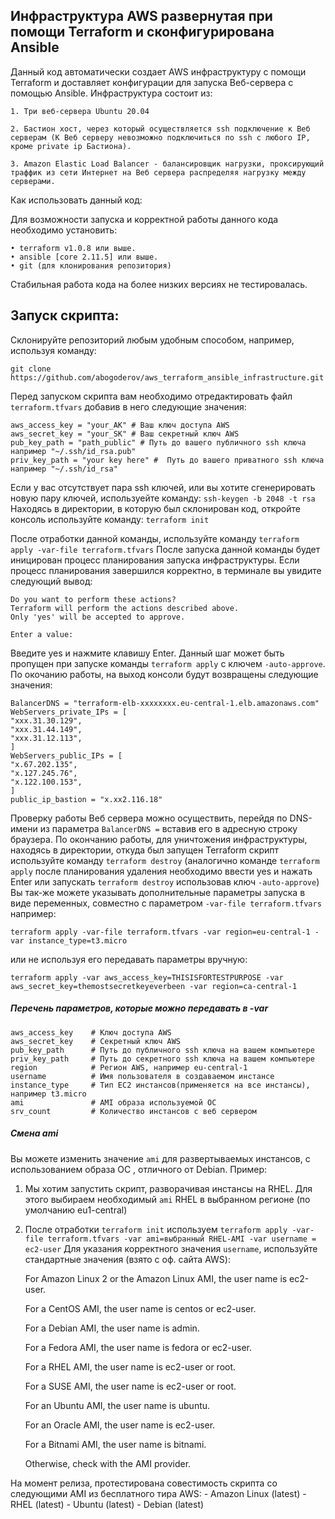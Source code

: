 ## Инфраструктура AWS развернутая при помощи Terraform и сконфигурирована Ansible

Данный код автоматически создает AWS инфраструктуру с помощи Terraform и доставляет конфигурации для запуска Веб-сервера с помощью Ansible. Инфраструктура состоит из:

    1. Три веб-сервера Ubuntu 20.04 
    
    2. Бастион хост, через который осуществляется ssh подключение к Веб серверам (К Веб серверу невозможно подключиться по ssh с любого IP, кроме private ip Бастиона). 
    
    3. Amazon Elastic Load Balancer - балансировщик нагрузки, проксирующий траффик из сети Интернет на Веб сервера распределяя нагрузку между серверами. 
    
Как использовать данный код:

Для возможности запуска и корректной работы данного кода необходимо установить:

    • terraform v1.0.8 или выше. 
    • ansible [core 2.11.5] или выше. 
    • git (для клонирования репозитория) 
    
Стабильная работа кода на более низких версиях не тестировалась.

## Запуск скрипта:

Склонируйте репозиторий любым удобным способом, например, используя команду:
```
git clone https://github.com/abogoderov/aws_terraform_ansible_infrastructure.git
````
Перед запуском скрипта вам необходимо отредактировать файл ```terraform.tfvars``` добавив в него следующие значения:
```
aws_access_key = "your_AK" # Ваш ключ доступа AWS
aws_secret_key = "your_SK" # Ваш секретный ключ AWS
pub_key_path = "path_public" # Путь до вашего публичного ssh ключа например "~/.ssh/id_rsa.pub"
priv_key_path = "your key here" #  Путь до вашего приватного ssh ключа например "~/.ssh/id_rsa"
```
Если у вас отсутствует пара ssh ключей, или вы хотите сгенерировать новую пару ключей, используейте команду:
```ssh-keygen -b 2048 -t rsa```
Находясь в директории, в которую был склонирован код, откройте консоль используйте команду:
```terraform init```

После отработки данной команды, используйте команду ```terraform apply -var-file terraform.tfvars``` После запуска данной команды будет иницирован процесс планирования запуска инфраструктуры. Если процесс планирования завершился корректно, в терминале вы увидите следующий вывод:
```
Do you want to perform these actions?
Terraform will perform the actions described above.
Only 'yes' will be accepted to approve.

Enter a value:
```
Введите yes и нажмите клавишу Enter. Данный шаг может быть пропущен при запуске команды ```terraform apply``` c ключем ```-auto-approve```. По окочанию работы, на выход консоли будут возвращены следующие значения:
```
BalancerDNS = "terraform-elb-xxxxxxxx.eu-central-1.elb.amazonaws.com"
WebServers_private_IPs = [
"xxx.31.30.129",
"xxx.31.44.149",
"xxx.31.12.113",
]
WebServers_public_IPs = [
"x.67.202.135",
"x.127.245.76",
"x.122.100.153",
]
public_ip_bastion = "x.xx2.116.18"
```
Проверку работы Веб сервера можно осуществить, перейдя по DNS-имени из параметра ```BalancerDNS =``` вставив его в адресную строку браузера.
По окончанию работы, для уничтожения инфраструктуры, находясь в директории, откуда был запущен Terraform скрипт используйте команду ```terraform destroy``` (аналогично команде ```terraform apply``` после планирования удаления необходимо ввести yes и нажать Enter или запускать ```terraform destroy``` использовав ключ ```-auto-approve```)
Вы так-же можете указывать дополнительные параметры запуска в виде переменных, совместно с параметром ```-var-file terraform.tfvars``` например:
```
terraform apply -var-file terraform.tfvars -var region=eu-central-1 -var instance_type=t3.micro
```
или не используя его передавать параметры вручную:
```
terraform apply -var aws_access_key=THISISFORTESTPURPOSE -var aws_secret_key=themostsecretkeyeverbeen -var region=ca-central-1
```
##### Перечень параметров, которые можно передавать в -var
```
aws_access_key    # Ключ доступа AWS
aws_secret_key    # Секретный ключ AWS
pub_key_path      # Путь до публичного ssh ключа на вашем компьютере
priv_key_path     # Путь до секретного ssh ключа на вашем компьютере
region            # Регион AWS, например eu-central-1
username          # Имя пользователя в создаваемом инстансе
instance_type     # Тип EC2 инстансов(применяется на все инстансы), например t3.micro
ami               # AMI образа используемой ОС
srv_count         # Количество инстансов с веб сервером 
```
##### Смена ami

Вы можете изменить значение ```ami``` для развертываемых инстансов, c использованием образа ОС , отличного от Debian. Пример:
1. Мы хотим запустить скрипт, разворачивая инстансы на RHEL. Для этого выбираем необходимый ```ami``` RHEL в выбранном регионе (по умолчанию eu1-central) 
2. После отработки ```terraform init``` используем ```terraform apply -var-file terraform.tfvars -var ami=выбранный RHEL-AMI -var username = ec2-user```
Для указания корректного значения ```username```, используйте стандартные значения (взято с оф. сайта AWS):


    For Amazon Linux 2 or the Amazon Linux AMI, the user name is ec2-user.

    For a CentOS AMI, the user name is centos or ec2-user.

    For a Debian AMI, the user name is admin.

    For a Fedora AMI, the user name is fedora or ec2-user.

    For a RHEL AMI, the user name is ec2-user or root.

    For a SUSE AMI, the user name is ec2-user or root.

    For an Ubuntu AMI, the user name is ubuntu.

    For an Oracle AMI, the user name is ec2-user.

    For a Bitnami AMI, the user name is bitnami.

    Otherwise, check with the AMI provider.

На момент релиза, протестирована совестимость скрипта cо следующими AMI из бесплатного тира AWS:
    - Amazon Linux (latest)
    - RHEL (latest)
    - Ubuntu (latest)
    - Debian (latest)

